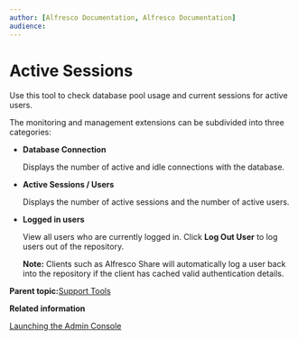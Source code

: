```yaml
---
author: [Alfresco Documentation, Alfresco Documentation]
audience: 
---
```


# Active Sessions

Use this tool to check database pool usage and current sessions for active users.

The monitoring and management extensions can be subdivided into three categories:

-   **Database Connection**

    Displays the number of active and idle connections with the database.

-   **Active Sessions / Users**

    Displays the number of active sessions and the number of active users.

-   **Logged in users**

    View all users who are currently logged in. Click **Log Out User** to log users out of the repository.

    **Note:** Clients such as Alfresco Share will automatically log a user back into the repository if the client has cached valid authentication details.


**Parent topic:**[Support Tools](../concepts/monitoring-intro.md)

**Related information**  


[Launching the Admin Console](../tasks/adminconsole-open.md)

